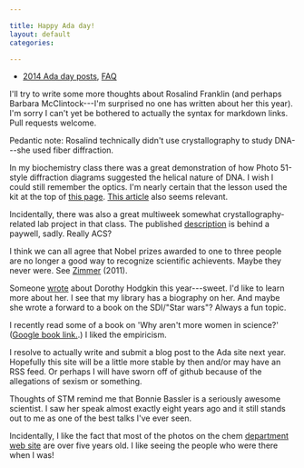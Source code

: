 ```yaml
---

title: Happy Ada day!
layout: default
categories: 

---
```


- [2014 Ada day posts](http://findingada.com/read-2014s-stories/),
  [FAQ](http://findingada.com/about/faq/)

I'll try to write some more thoughts about Rosalind Franklin
(and perhaps Barbara McClintock---I'm surprised no one has written
about her this year).
I'm sorry I can't yet be bothered to actually the syntax for markdown links.
Pull requests welcome.

Pedantic note: Rosalind technically didn't use crystallography to
study DNA---she used fiber diffraction.

In my biochemistry class there was a great demonstration of how Photo
51-style diffraction diagrams suggested the helical nature of DNA.
I wish I could still remember the optics.
I'm nearly certain that the lesson used the kit at the top of
[this page](http://ice.chem.wisc.edu/Catalog/SciKits.html).
[This article](http://homepages.ius.edu/kforinas/P105/PTE000140.pdf)
also seems relevant.

Incidentally, there was also a great multiweek somewhat
crystallography-related lab project in that class.
The published [description](http://pubs.acs.org/doi/full/10.1021/ed8000842)
is behind a paywell, sadly.  Really ACS?

I think we can all agree that Nobel prizes awarded to one to three
people are no longer a good way to recognize scientific achievents.
Maybe they never were.
See [Zimmer] (2011).

[Zimmer]:http://blogs.discovermagazine.com/loom/2011/10/06/the-tedious-inevitability-of-nobel-prize-disputes/

Someone [wrote] about Dorothy Hodgkin this year---sweet.  I'd like to learn more
about her.  I see that my library has a biography on her.
And maybe she wrote a forward to a book on the SDI/"Star wars"?
Always a fun topic.

[wrote]:http://trowelblazers.com/dorothy-crowfoot-hodgkin/

I recently read some of a book on
'Why aren't more women in science?'
([Google book link.](http://books.google.com/books?id=e7XaAAAAMAAJ&source=gbs_ViewAPI).)
I liked the empiricism.

I resolve to actually write and submit a blog post to the Ada site
next year.  Hopefully this site will be a little more stable by then
and/or may have an RSS feed.
Or perhaps I will have sworn off of github because of the allegations
of sexism or something.

Thoughts of STM remind me that Bonnie Bassler is a seriously awesome
scientist.  I saw her speak almost exactly eight years ago and it
still stands out to me as one of the best talks I've ever seen.

Incidentally, I like the fact that most of the photos on the chem
[department web site] are over five years old.  I like seeing the people
who were there when I was!

[department web site]:http://www.swarthmore.edu/chemistry-biochemistry
